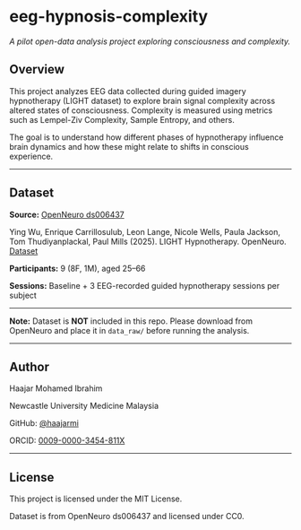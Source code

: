 # eeg-hypnosis-complexity

_A pilot open-data analysis project exploring consciousness and complexity._

## Overview

This project analyzes EEG data collected during guided imagery hypnotherapy (LIGHT dataset) to explore brain signal complexity across altered states of consciousness. Complexity is measured using metrics such as Lempel-Ziv Complexity, Sample Entropy, and others.

The goal is to understand how different phases of hypnotherapy influence brain dynamics and how these might relate to shifts in conscious experience.

---

## Dataset

**Source:** [OpenNeuro ds006437](https://openneuro.org/datasets/ds006437/versions/1.0.0)

Ying Wu, Enrique Carrillosulub, Leon Lange, Nicole Wells, Paula Jackson, Tom Thudiyanplackal, Paul Mills (2025). LIGHT Hypnotherapy. OpenNeuro. [Dataset](https://doi:10.18112/openneuro.ds006437.v1.0.0)

**Participants:** 9 (8F, 1M), aged 25–66

**Sessions:** Baseline + 3 EEG-recorded guided hypnotherapy sessions per subject

---

**Note:** Dataset is **NOT** included in this repo. Please download from OpenNeuro and place it in `data_raw/` before running the analysis.

---

## Author

Haajar Mohamed Ibrahim

Newcastle University Medicine Malaysia

GitHub: [@haajarmi](https://github.com/haajarmi)

ORCID: [0009-0000-3454-811X](https://orcid.org/0009-0000-3454-811X)

---

## License

This project is licensed under the MIT License.

Dataset is from OpenNeuro ds006437 and licensed under CC0.